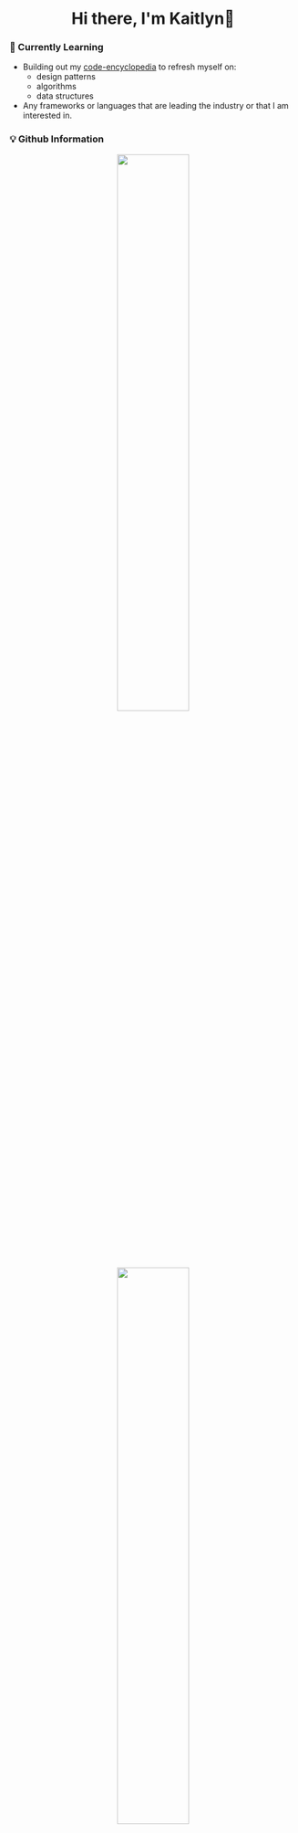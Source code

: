 <h1 align="center"> Hi there, I'm Kaitlyn👋 </h1>

<!--
**KaitlynParsons/KaitlynParsons** is a ✨ _special_ ✨ repository because its `README.md` (this file) appears on your GitHub profile.

Here are some ideas to get you started:

- 🔭 I’m currently working on ...
- 🌱 I’m currently learning ...
- 👯 I’m looking to collaborate on ...
- 🤔 I’m looking for help with ...
- 💬 Ask me about ...
- 📫 How to reach me: ...
- 😄 Pronouns: ...
- ⚡ Fun fact: ...
-->
### 🌱 Currently Learning
 - Building out my [code-encyclopedia](https://github.com/KaitlynParsons/code-encyclopedia) to refresh myself on:
   - design patterns
   - algorithms
   - data structures
 - Any frameworks or languages that are leading the industry or that I am interested in.

### 💡 Github Information
<p align="center">
  <img src="https://github-readme-stats.vercel.app/api/top-langs/?username=KaitlynParsons" width="50%">
  <img src="https://github-readme-stats.vercel.app/api?username=KaitlynParsons&show_icons=true&theme=buefy" width="50%">
</p>

### 💌 Get In Touch
[![Gmail](https://img.shields.io/badge/-GMAIL-D14836?style=for-the-badge&logo=gmail&logoColor=white)](mailto:kaitie.98@hotmail.com)
[![LinkedIn](https://img.shields.io/badge/-LINKEDIN-0077B5?style=for-the-badge&logo=linkedin&logoColor=white)](https://www.linkedin.com/in/kpars/)
